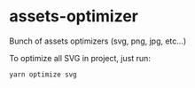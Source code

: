 # assets-optimizer
Bunch of assets optimizers (svg, png, jpg, etc...)


To optimize all SVG in project, just run:
```sh
yarn optimize svg
```
